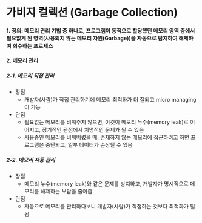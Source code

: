 # 가비지 컬렉션 (Garbage Collection)

#### 1. 정의: 메모리 관리 기법 중 하나로, 프로그램이 동적으로 할당했던 메모리 영역 중에서 필요없게 된 영역(사용되지 않는 메모리 자원(Garbage))을 자동으로 탐지하여 해제하여 회수하는 프로세스 <br>

#### 2. 메모리 관리 <br>
##### 2-1. 메모리 직접 관리 <br>
+ 장점
  - 개발자(사람)가 직접 관리하기에 메모리 최적화가 더 잘되고 micro managing이 가능
+ 단점
  - 필요없는 메모리를 비워주지 않으면, 이것이 메모리 누수(memory leak)로 이어지고, 장기적인 관점에서 치명적인 문제가 될 수 있음
  - 사용중인 메모리를 비워버렸을 때, 존재하지 않는 메모리에 접근하려고 하면 프로그램은 중단되고, 일부 데이터가 손상될 수 있음


##### 2-2. 메모리 자동 관리 <br>
+ 장점 <br>
  - 메모리 누수(memory leak)와 같은 문제를 방지하고, 개발자가 명시적으로 메모리를 해제하는 부담을 줄여줌
+ 단점
  - 자동으로 메모리를 관리하다보니 개발자(사람)가 직접하는 것보다 최적화가 덜 됨